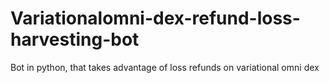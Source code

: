 # Variationalomni-dex-refund-loss-harvesting-bot
Bot in python, that takes advantage of loss refunds on variational omni dex
